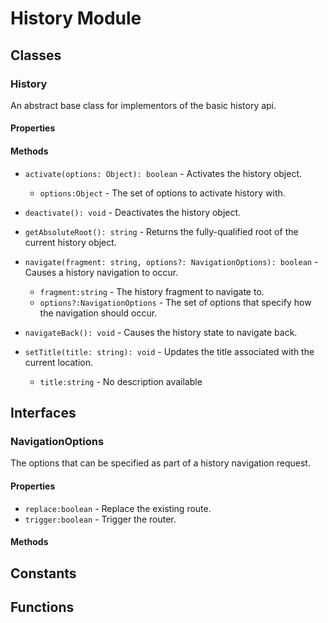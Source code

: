 # History Module

## Classes


### History

An abstract base class for implementors of the basic history api.

#### Properties


#### Methods


* `activate(options: Object): boolean` - Activates the history object.
  * `options:Object` - The set of options to activate history with.


* `deactivate(): void` - Deactivates the history object.


* `getAbsoluteRoot(): string` - Returns the fully-qualified root of the current history object.


* `navigate(fragment: string, options?: NavigationOptions): boolean` - Causes a history navigation to occur.
  * `fragment:string` - The history fragment to navigate to.
  * `options?:NavigationOptions` - The set of options that specify how the navigation should occur.


* `navigateBack(): void` - Causes the history state to navigate back.


* `setTitle(title: string): void` - Updates the title associated with the current location.
  * `title:string` - No description available



## Interfaces


### NavigationOptions

The options that can be specified as part of a history navigation request.

#### Properties

* `replace:boolean` - Replace the existing route.
* `trigger:boolean` - Trigger the router.

#### Methods



## Constants


## Functions

